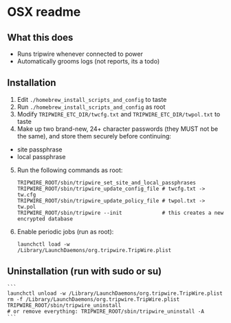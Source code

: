 # OSX readme

## What this does

- Runs tripwire whenever connected to power
- Automatically grooms logs (not reports, its a todo)


## Installation

1. Edit `./homebrew_install_scripts_and_config` to taste
2. Run `./homebrew_install_scripts_and_config` as root
3. Modify `TRIPWIRE_ETC_DIR/twcfg.txt` and `TRIPWIRE_ETC_DIR/twpol.txt` to taste
4. Make up two brand-new, 24+ character passwords (they MUST not be the same), and store them securely before continuing:

  - site passphrase
  - local passphrase

5. Run the following commands as root:

    ```
    TRIPWIRE_ROOT/sbin/tripwire_set_site_and_local_passphrases
    TRIPWIRE_ROOT/sbin/tripwire_update_config_file # twcfg.txt -> tw.cfg
    TRIPWIRE_ROOT/sbin/tripwire_update_policy_file # twpol.txt -> tw.pol
    TRIPWIRE_ROOT/sbin/tripwire --init             # this creates a new encrypted database
    ```

6. Enable periodic jobs (run as root): 

    ```
    launchctl load -w /Library/LaunchDaemons/org.tripwire.TripWire.plist
    ```


## Uninstallation (run with sudo or su)

    ```
    launchctl unload -w /Library/LaunchDaemons/org.tripwire.TripWire.plist
    rm -f /Library/LaunchDaemons/org.tripwire.TripWire.plist
    TRIPWIRE_ROOT/sbin/tripwire_uninstall
    # or remove everything: TRIPWIRE_ROOT/sbin/tripwire_uninstall -A 
    ```

